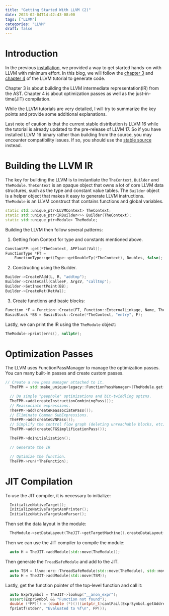 ```yaml
---
title: "Getting Started With LLVM (2)"
date: 2023-02-04T14:42:43-08:00
tags: ["LLVM"]
categories: "LLVM"
draft: false
---
```


# Introduction

In the previous [installation](/posts/getting-started-with-llvm-1/), we provided a way to get started hands-on with LLVM with minimum effort. In this blog, we will follow the [chapter 3](https://llvm.org/docs/tutorial/MyFirstLanguageFrontend/LangImpl03.html) and [chapter 4](https://llvm.org/docs/tutorial/MyFirstLanguageFrontend/LangImpl04.html) of the LLVM tutorial to generate code.

Chapter 3 is about building the LLVM intermediate representation(IR) from the AST. Chapter 4 is about optimization passes as well as the just-in-time(JIT) compilation.

While the LLVM tutorials are very detailed, I will try to summarize the key points and provide some additional explanations.

Last note of caution is that the current stable distribution is LLVM 16 while the tutorial is already updated to the pre-release of LLVM 17. So if you have installed LLVM 16 binary rather than building from the source, you may encounter compatibility issues. If so, you should
use the [stable source](https://github.com/llvm/llvm-project/tree/release/16.x/llvm/examples/Kaleidoscope) instead.

# Building the LLVM IR

The key for building the LLVM is to instantiate the `TheContext`, `Builder` and `TheModule`. `TheContext` is an opaque object that owns a lot of core LLVM data structures, such as the type and constant value tables. The `Builder` object is a helper object that makes it easy to generate LLVM instructions. `TheModule` is an LLVM construct that contains functions and global variables.


```cpp
static std::unique_ptr<LLVMContext> TheContext;
static std::unique_ptr<IRBuilder<>> Builder(TheContext);
static std::unique_ptr<Module> TheModule;
```

Building the LLVM then follow several patterns:

1. Getting from Context for type and constants mentioned above.
```cpp
ConstantFP::get(*TheContext, APFloat(Val));
FunctionType *FT =
    FunctionType::get(Type::getDoubleTy(*TheContext), Doubles, false);
```
2. Constructing using the Builder.
```cpp
Builder->CreateFAdd(L, R, "addtmp");
Builder->CreateCall(CalleeF, ArgsV, "calltmp");
Builder->SetInsertPoint(BB);
Builder->CreateRet(RetVal);
```
3. Create functions and basic blocks:
```cpp
Function *F = Function::Create(FT, Function::ExternalLinkage, Name, TheModule.get());
BasicBlock *BB = BasicBlock::Create(*TheContext, "entry", F);
```

Lastly, we can print the IR using the `TheModule` object:
```cpp
TheModule->print(errs(), nullptr);
```

# Optimization Passes

The LLVM uses FunctionPassManager to manage the optimization passes. You can many built-in passes and create custom passes.
```cpp
// Create a new pass manager attached to it.
  TheFPM = std::make_unique<legacy::FunctionPassManager>(TheModule.get());

  // Do simple "peephole" optimizations and bit-twiddling optzns.
  TheFPM->add(createInstructionCombiningPass());
  // Reassociate expressions.
  TheFPM->add(createReassociatePass());
  // Eliminate Common SubExpressions.
  TheFPM->add(createGVNPass());
  // Simplify the control flow graph (deleting unreachable blocks, etc).
  TheFPM->add(createCFGSimplificationPass());

  TheFPM->doInitialization();

  // Generate the IR

  // Optimize the function.
  TheFPM->run(*TheFunction);
  ```

# JIT Compilation

To use the JIT compiler, it is necessary to initialize:

```cpp
  InitializeNativeTarget();
  InitializeNativeTargetAsmPrinter();
  InitializeNativeTargetAsmParser();
```

Then set the data layout in the module:
```cpp
  TheModule->setDataLayout(TheJIT->getTargetMachine().createDataLayout());
```

Then we can use the JIT compiler to compile the module:
```cpp
  auto H = TheJIT->addModule(std::move(TheModule));
```

Then generate the `TreadSafeModule` and add to the JIT.
```cpp
  auto TSM = llvm::orc::ThreadSafeModule(std::move(TheModule), std::move(Context));
  auto H = TheJIT->addModule(std::move(TSM));
```

Lastly, get the function pointer of the top-level function and call it:
```cpp
  auto ExprSymbol = TheJIT->lookup("__anon_expr");
  assert(ExprSymbol && "Function not found");
  double (*FP)() = (double (*)())(intptr_t)cantFail(ExprSymbol.getAddress());
  fprintf(stderr, "Evaluated to %f\n", FP());
```

